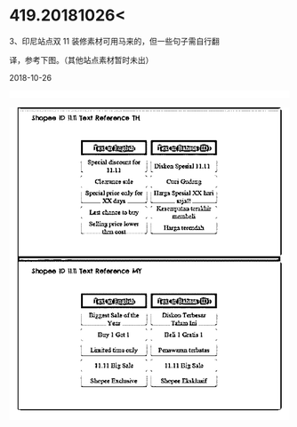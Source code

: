 # 419.20181026<

3、印尼站点双 11 装修素材可用马来的，但一些句子需自行翻

译，参考下图。（其他站点素材暂时未出）

2018-10-26

![image](img/Image_050.png)

![image](img/Image_051.png)